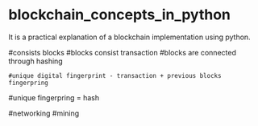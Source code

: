 # blockchain_concepts_in_python
It is a practical explanation of a blockchain implementation using python.

#consists blocks
#blocks consist transaction
#blocks are connected through hashing

    #unique digital fingerprint - transaction + previous blocks fingerpring
#unique fingerpring = hash 


#networking
#mining